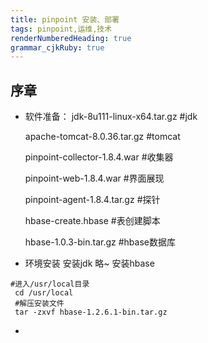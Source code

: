 ```yaml
---
title: pinpoint 安装、部署 
tags: pinpoint,运维,技术
renderNumberedHeading: true
grammar_cjkRuby: true
---
```


## 序章

 - 软件准备：
	jdk-8u111-linux-x64.tar.gz #jdk
	
	apache-tomcat-8.0.36.tar.gz #tomcat
	
	pinpoint-collector-1.8.4.war #收集器

	pinpoint-web-1.8.4.war #界面展现

	pinpoint-agent-1.8.4.tar.gz #探针

	hbase-create.hbase #表创建脚本

	hbase-1.0.3-bin.tar.gz #hbase数据库
	

 - 环境安装
	   安装jdk
		   略~
	  安装hbase
	  

``` sh?linenums
#进入/usr/local目录
 cd /usr/local 
 #解压安装文件
 tar -zxvf hbase-1.2.6.1-bin.tar.gz
```

 - 
